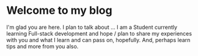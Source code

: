 # Welcome to my blog

I'm glad you are here. I plan to talk about ...
I am a Student currently learning Full-stack development and hope / plan to share my experiences with you and 
what I learn and can pass on, hopefully. And, perhaps learn tips and more from you also.
